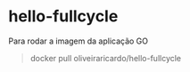 # hello-fullcycle


Para rodar a imagem da aplicação GO 

> docker pull oliveiraricardo/hello-fullcycle